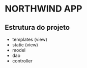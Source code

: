 # NORTHWIND APP

## Estrutura do projeto

- templates (view)
- static (view)
- model
- dao
- controller


